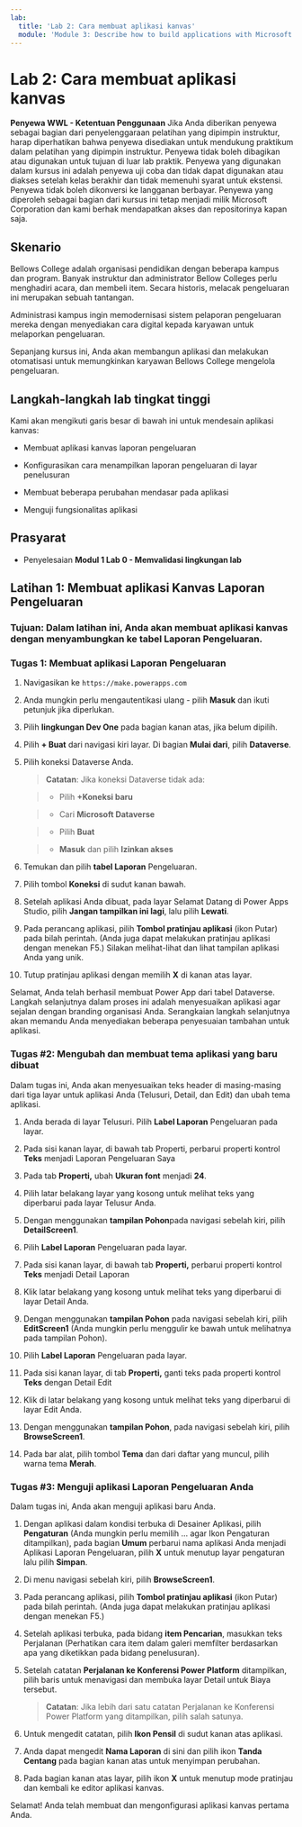 ```yaml
---
lab:
  title: 'Lab 2: Cara membuat aplikasi kanvas'
  module: 'Module 3: Describe how to build applications with Microsoft Power Apps'
---
```


# Lab 2: Cara membuat aplikasi kanvas

**Penyewa WWL - Ketentuan Penggunaan** Jika Anda diberikan penyewa sebagai bagian dari penyelenggaraan pelatihan yang dipimpin instruktur, harap diperhatikan bahwa penyewa disediakan untuk mendukung praktikum dalam pelatihan yang dipimpin instruktur. Penyewa tidak boleh dibagikan atau digunakan untuk tujuan di luar lab praktik. Penyewa yang digunakan dalam kursus ini adalah penyewa uji coba dan tidak dapat digunakan atau diakses setelah kelas berakhir dan tidak memenuhi syarat untuk ekstensi. Penyewa tidak boleh dikonversi ke langganan berbayar. Penyewa yang diperoleh sebagai bagian dari kursus ini tetap menjadi milik Microsoft Corporation dan kami berhak mendapatkan akses dan repositorinya kapan saja. 

## Skenario

Bellows College adalah organisasi pendidikan dengan beberapa kampus dan program. Banyak instruktur dan administrator Bellow Colleges perlu menghadiri acara, dan membeli item. Secara historis, melacak pengeluaran ini merupakan sebuah tantangan. 

Administrasi kampus ingin memodernisasi sistem pelaporan pengeluaran mereka dengan menyediakan cara digital kepada karyawan untuk melaporkan pengeluaran. 

Sepanjang kursus ini, Anda akan membangun aplikasi dan melakukan otomatisasi untuk memungkinkan karyawan Bellows College mengelola pengeluaran. 


## Langkah-langkah lab tingkat tinggi

Kami akan mengikuti garis besar di bawah ini untuk mendesain aplikasi kanvas:

- Membuat aplikasi kanvas laporan pengeluaran 

- Konfigurasikan cara menampilkan laporan pengeluaran di layar penelusuran

- Membuat beberapa perubahan mendasar pada aplikasi

- Menguji fungsionalitas aplikasi

## Prasyarat

- Penyelesaian **Modul 1 Lab 0 - Memvalidasi lingkungan lab**

## Latihan 1: Membuat aplikasi Kanvas Laporan Pengeluaran

### Tujuan: Dalam latihan ini, Anda akan membuat aplikasi kanvas dengan menyambungkan ke tabel Laporan Pengeluaran.

### Tugas 1: Membuat aplikasi Laporan Pengeluaran

1. Navigasikan ke `https://make.powerapps.com`

1. Anda mungkin perlu mengautentikasi ulang - pilih **Masuk** dan ikuti petunjuk jika diperlukan.

1. Pilih **lingkungan Dev One** pada bagian kanan atas, jika belum dipilih.

1. Pilih **+ Buat** dari navigasi kiri layar. Di bagian **Mulai dari**, pilih **Dataverse**.

1. Pilih koneksi Dataverse Anda.

    >**Catatan**: Jika koneksi Dataverse tidak ada:

    >   - Pilih **+Koneksi baru**

    >   - Cari **Microsoft Dataverse**

    >   - Pilih **Buat**

    >   - **Masuk** dan pilih **Izinkan akses**

1. Temukan dan pilih **tabel Laporan** Pengeluaran.

1. Pilih tombol **Koneksi** di sudut kanan bawah.

1. Setelah aplikasi Anda dibuat, pada layar Selamat Datang di Power Apps Studio, pilih **Jangan tampilkan ini lagi**, lalu pilih **Lewati**.

1. Pada perancang aplikasi, pilih **Tombol pratinjau aplikasi** (ikon Putar) pada bilah perintah. (Anda juga dapat melakukan pratinjau aplikasi dengan menekan F5.) Silakan melihat-lihat dan lihat tampilan aplikasi Anda yang unik.

1. Tutup pratinjau aplikasi dengan memilih **X** di kanan atas layar.

Selamat, Anda telah berhasil membuat Power App dari tabel Dataverse. Langkah selanjutnya dalam proses ini adalah menyesuaikan aplikasi agar sejalan dengan branding organisasi Anda. Serangkaian langkah selanjutnya akan memandu Anda menyediakan beberapa penyesuaian tambahan untuk aplikasi.

### Tugas #2: Mengubah dan membuat tema aplikasi yang baru dibuat

Dalam tugas ini, Anda akan menyesuaikan teks header di masing-masing dari tiga layar untuk aplikasi Anda (Telusuri, Detail, dan Edit) dan ubah tema aplikasi.

1. Anda berada di layar Telusuri. Pilih **Label Laporan** Pengeluaran pada layar.

1. Pada sisi kanan layar, di bawah tab Properti, perbarui properti kontrol **Teks** menjadi Laporan Pengeluaran Saya

1. Pada tab **Properti,** ubah **Ukuran font** menjadi **24**.

1. Pilih latar belakang layar yang kosong untuk melihat teks yang diperbarui pada layar Telusur Anda.

1. Dengan menggunakan **tampilan Pohon**pada navigasi sebelah kiri, pilih **DetailScreen1**.

1. Pilih **Label Laporan** Pengeluaran pada layar.

1. Pada sisi kanan layar, di bawah tab **Properti,** perbarui properti kontrol **Teks** menjadi Detail Laporan

1. Klik latar belakang yang kosong untuk melihat teks yang diperbarui di layar Detail Anda.

1. Dengan menggunakan **tampilan Pohon** pada navigasi sebelah kiri, pilih **EditScreen1** (Anda mungkin perlu menggulir ke bawah untuk melihatnya pada tampilan Pohon).

1. Pilih **Label Laporan** Pengeluaran pada layar.

1. Pada sisi kanan layar, di tab **Properti,** ganti teks pada properti kontrol **Teks** dengan Detail Edit

1. Klik di latar belakang yang kosong untuk melihat teks yang diperbarui di layar Edit Anda.

1. Dengan menggunakan **tampilan Pohon**, pada navigasi sebelah kiri, pilih **BrowseScreen1**.

1. Pada bar alat, pilih tombol **Tema** dan dari daftar yang muncul, pilih warna tema **Merah**.

### Tugas #3: Menguji aplikasi Laporan Pengeluaran Anda

Dalam tugas ini, Anda akan menguji aplikasi baru Anda.

1. Dengan aplikasi dalam kondisi terbuka di Desainer Aplikasi, pilih **Pengaturan** (Anda mungkin perlu memilih … agar Ikon Pengaturan ditampilkan), pada bagian **Umum** perbarui nama aplikasi Anda menjadi Aplikasi Laporan Pengeluaran, pilih **X** untuk menutup layar pengaturan lalu pilih **Simpan**.

1. Di menu navigasi sebelah kiri, pilih **BrowseScreen1**.

1. Pada perancang aplikasi, pilih **Tombol pratinjau aplikasi** (ikon Putar) pada bilah perintah. (Anda juga dapat melakukan pratinjau aplikasi dengan menekan F5.)

1. Setelah aplikasi terbuka, pada bidang **item Pencarian**, masukkan teks Perjalanan (Perhatikan cara item dalam galeri memfilter berdasarkan apa yang diketikkan pada bidang penelusuran).

1. Setelah catatan **Perjalanan ke Konferensi Power Platform** ditampilkan, pilih baris untuk menavigasi dan membuka layar Detail untuk Biaya tersebut.
 
    >**Catatan**: Jika lebih dari satu catatan Perjalanan ke Konferensi Power Platform yang ditampilkan, pilih salah satunya.

1. Untuk mengedit catatan, pilih **Ikon Pensil** di sudut kanan atas aplikasi.

1. Anda dapat mengedit **Nama Laporan** di sini dan pilih ikon **Tanda Centang** pada bagian kanan atas untuk menyimpan perubahan.

1. Pada bagian kanan atas layar, pilih ikon **X** untuk menutup mode pratinjau dan kembali ke editor aplikasi kanvas.

Selamat! Anda telah membuat dan mengonfigurasi aplikasi kanvas pertama Anda.

 
